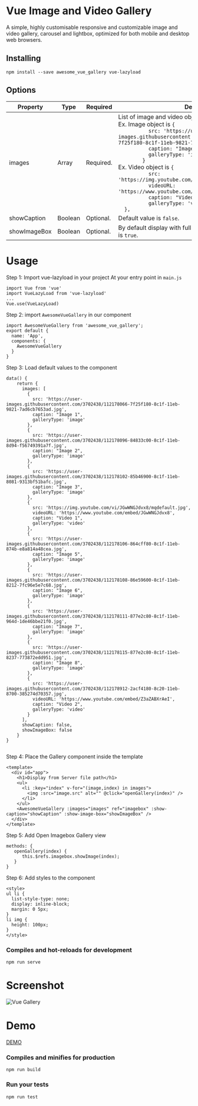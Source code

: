 # Vue Image and Video Gallery
A simple, highly customisable responsive and customizable image and video gallery, carousel and lightbox, optimized for both mobile and desktop web browsers.

## Installing
```
npm install --save awesome_vue_gallery vue-lazyload
```

## Options
 
 <table>
<thead>
<tr>
<th>Property</th>
<th>Type</th>
<th>Required</th>
<th>Description</th>
</tr>
</thead>
<tbody>
<tr>
<td>images</td>
<td>Array</td>
<td>Required.</td>
<td>List of image and video object.  <br /> Ex. Image object is <code>{
          src: 'https://user-images.githubusercontent.com/3702438/112178066-7f25f180-8c1f-11eb-9821-7ad6cb7653ad.jpg',
          caption: "Image 1",
          galleryType: 'image'
        }</code> <br />
  Ex. Video object is <code>{
          src: 'https://img.youtube.com/vi/JGwWNGJdvx8/mqdefault.jpg',
          videoURL: 'https://www.youtube.com/embed/JGwWNGJdvx8',
          caption: "Video 1",
          galleryType: 'video'
  },</code> <br />
  </td>
</tr>
<tr>
<td>showCaption</td>
<td>Boolean</td>
<td>Optional.</td>
<td>Default value is <code>false</code>.</td>
</tr>
<tr>
<td>showImageBox</td>
<td>Boolean</td>
<td>Optional.</td>
<td>By default display with full details image box. Default value is <code>true</code>.</td>
</tr>
<tr>
</tbody>
</table>

# Usage
Step 1: Import vue-lazyload in your project At your entry point in `main.js`
```
import Vue from 'vue'
import VueLazyLoad from 'vue-lazyload'
...
Vue.use(VueLazyLoad)
```
Step 2: import `AwesomeVueGallery` in our component
``` 
import AwesomeVueGallery from 'awesome_vue_gallery';
export default {
  name: 'App',
  components: {
    AwesomeVueGallery
  }
}

```
Step 3: Load default values to the component
```
data() {
    return {
      images: [
        {
          src: 'https://user-images.githubusercontent.com/3702438/112178066-7f25f180-8c1f-11eb-9821-7ad6cb7653ad.jpg',
          caption: "Image 1",
          galleryType: 'image'
        },
        {
          src: 'https://user-images.githubusercontent.com/3702438/112178096-84833c00-8c1f-11eb-8d94-f56749391a7f.jpg',
          caption: "Image 2",
          galleryType: 'image'
        },
        {
          src: 'https://user-images.githubusercontent.com/3702438/112178102-85b46900-8c1f-11eb-8081-9313bf51bafc.jpg',
          caption: "Image 3",
          galleryType: 'image'
        },
        {
          src: 'https://img.youtube.com/vi/JGwWNGJdvx8/mqdefault.jpg',
          videoURL: 'https://www.youtube.com/embed/JGwWNGJdvx8',
          caption: "Video 1",
          galleryType: 'video'
        },
        {
          src: 'https://user-images.githubusercontent.com/3702438/112178106-864cff80-8c1f-11eb-874b-e8a814a48cea.jpg',
          caption: "Image 5",
          galleryType: 'image'
        },
        {
          src: 'https://user-images.githubusercontent.com/3702438/112178108-86e59600-8c1f-11eb-8212-7fc96e5e7c68.jpg',
          caption: "Image 6",
          galleryType: 'image'
        },
        {
          src: 'https://user-images.githubusercontent.com/3702438/112178111-877e2c80-8c1f-11eb-964d-1de46bbe21f0.jpg',
          caption: "Image 7",
          galleryType: 'image'
        },
        {
          src: 'https://user-images.githubusercontent.com/3702438/112178115-877e2c80-8c1f-11eb-8237-773872edd951.jpg',
          caption: "Image 8",
          galleryType: 'image'
        },
        {
          src: 'https://user-images.githubusercontent.com/3702438/112178912-2acf4180-8c20-11eb-8700-385274d70357.jpg',
          videoURL: 'https://www.youtube.com/embed/Z3aZABXrAeI',
          caption: "Video 2",
          galleryType: 'video'
        }
      ],
      showCaption: false,
      showImageBox: false
    }
}
  
```
Step 4: Place the Gallery component inside the template
```
<template>
  <div id="app">
    <h1>Display from Server file path</h1>
    <ul>
      <li :key="index" v-for="(image,index) in images">
        <img :src="image.src" alt="" @click="openGallery(index)" />
      </li>
    </ul>
    <AwesomeVueGallery :images="images" ref="imagebox" :show-caption="showCaption" :show-image-box="showImageBox" />
  </div>
</template>
```
Step 5: Add Open Imagebox Gallery view
```
methods: {
   openGallery(index) {
      this.$refs.imagebox.showImage(index);
   }
}
```

Step 6: Add styles to the component
```
<style>
ul li {
  list-style-type: none;
  display: inline-block;
  margin: 0 5px;
}
li img {
  height: 100px;
}
</style>
```

### Compiles and hot-reloads for development
```
npm run serve
```
# Screenshot
![Vue Gallery](https://user-images.githubusercontent.com/3702438/112180262-661e4000-8c21-11eb-8e1c-33a42e605c09.jpg)

# Demo
[DEMO](https://codesandbox.io/s/pedantic-sutherland-w1nxp)

### Compiles and minifies for production
```
npm run build
```

### Run your tests
```
npm run test
```
